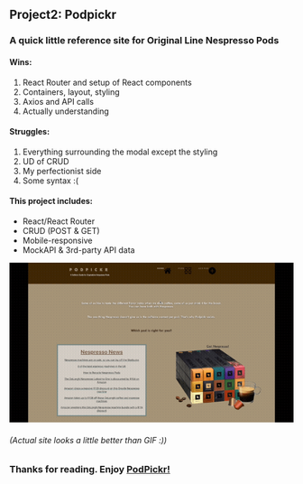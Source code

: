## Project2: Podpickr

### A quick little reference site for Original Line Nespresso Pods

#### Wins:
1. React Router and setup of React components
2. Containers, layout, styling
3. Axios and API calls
4. Actually understanding

#### Struggles:
1. Everything surrounding the modal except the styling
2. UD of CRUD
3. My perfectionist side
4. Some syntax :(


#### This project includes:
* React/React Router
* CRUD (POST & GET)
* Mobile-responsive
* MockAPI & 3rd-party API data

![GIF](https://github.com/yevyork/podpickr/blob/master/podpickr.gif)
###### (Actual site looks a little better than GIF :))

### Thanks for reading. Enjoy [PodPickr!](http://podpickr.surge.sh/)

